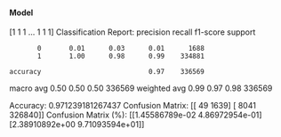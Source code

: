 #### Model
[1 1 1 ... 1 1 1]
Classification Report:
              precision    recall  f1-score   support

           0       0.01      0.03      0.01      1688
           1       1.00      0.98      0.99    334881

    accuracy                           0.97    336569
   macro avg       0.50      0.50      0.50    336569
weighted avg       0.99      0.97      0.98    336569

Accuracy: 0.971239181267437
Confusion Matrix:
[[    49   1639]
 [  8041 326840]]
Confusion Matrix (%):
[[1.45586789e-02 4.86972954e-01]
 [2.38910892e+00 9.71093594e+01]]
